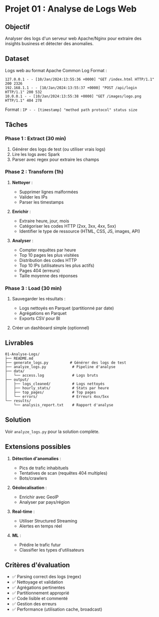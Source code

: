 # Projet 01 : Analyse de Logs Web

## Objectif

Analyser des logs d'un serveur web Apache/Nginx pour extraire des insights business et détecter des anomalies.

## Dataset

Logs web au format Apache Common Log Format :
```
127.0.0.1 - - [10/Jan/2024:13:55:36 +0000] "GET /index.html HTTP/1.1" 200 2326
192.168.1.1 - - [10/Jan/2024:13:55:37 +0000] "POST /api/login HTTP/1.1" 200 532
10.0.0.1 - - [10/Jan/2024:13:55:38 +0000] "GET /images/logo.png HTTP/1.1" 404 278
```

Format : `IP - - [timestamp] "method path protocol" status size`

## Tâches

### Phase 1 : Extract (30 min)

1. Générer des logs de test (ou utiliser vrais logs)
2. Lire les logs avec Spark
3. Parser avec regex pour extraire les champs

### Phase 2 : Transform (1h)

1. **Nettoyer** :
   - Supprimer lignes malformées
   - Valider les IPs
   - Parser les timestamps

2. **Enrichir** :
   - Extraire heure, jour, mois
   - Catégoriser les codes HTTP (2xx, 3xx, 4xx, 5xx)
   - Identifier le type de ressource (HTML, CSS, JS, images, API)

3. **Analyser** :
   - Compter requêtes par heure
   - Top 10 pages les plus visitées
   - Distribution des codes HTTP
   - Top 10 IPs (utilisateurs les plus actifs)
   - Pages 404 (erreurs)
   - Taille moyenne des réponses

### Phase 3 : Load (30 min)

1. Sauvegarder les résultats :
   - Logs nettoyés en Parquet (partitionné par date)
   - Agrégations en Parquet
   - Exports CSV pour BI

2. Créer un dashboard simple (optionnel)

## Livrables

```
01-Analyse-Logs/
├── README.md
├── generate_logs.py          # Générer des logs de test
├── analyze_logs.py            # Pipeline d'analyse
├── data/
│   └── access.log             # Logs bruts
├── output/
│   ├── logs_cleaned/          # Logs nettoyés
│   ├── hourly_stats/          # Stats par heure
│   ├── top_pages/             # Top pages
│   └── errors/                # Erreurs 4xx/5xx
└── results/
    └── analysis_report.txt    # Rapport d'analyse
```

## Solution

Voir `analyze_logs.py` pour la solution complète.

## Extensions possibles

1. **Détection d'anomalies** :
   - Pics de trafic inhabituels
   - Tentatives de scan (requêtes 404 multiples)
   - Bots/crawlers

2. **Géolocalisation** :
   - Enrichir avec GeoIP
   - Analyser par pays/région

3. **Real-time** :
   - Utiliser Structured Streaming
   - Alertes en temps réel

4. **ML** :
   - Prédire le trafic futur
   - Classifier les types d'utilisateurs

## Critères d'évaluation

- ✅ Parsing correct des logs (regex)
- ✅ Nettoyage et validation
- ✅ Agrégations pertinentes
- ✅ Partitionnement approprié
- ✅ Code lisible et commenté
- ✅ Gestion des erreurs
- ✅ Performance (utilisation cache, broadcast)
